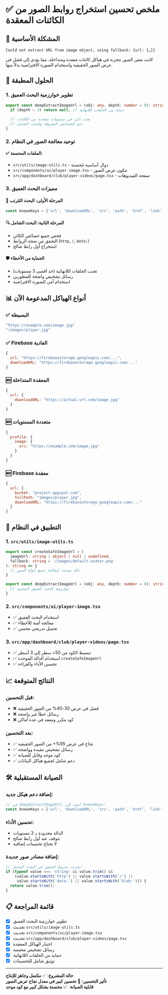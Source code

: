 # ✅ ملخص تحسين استخراج روابط الصور من الكائنات المعقدة

## 🎯 المشكلة الأساسية
```
Could not extract URL from image object, using fallback: {url: {…}}
```

كانت بعض الصور مخزنة في هياكل كائنات معقدة ومتداخلة، مما يؤدي إلى فشل في عرض الصور الحقيقية واستخدام الصورة الافتراضية بدلاً منها.

## 🚀 الحلول المطبقة

### 1. **تطوير خوارزمية البحث العميق**
```typescript
export const deepExtractImageUrl = (obj: any, depth: number = 0): string | null => {
  if (depth > 3) return null; // حماية من الحلقات اللانهائية
  
  // بحث ذكي في مستويات متعددة من الكائنات
  // دعم للخصائص المعروفة والبحث الشامل
}
```

### 2. **توحيد معالجة الصور في النظام**
#### ✅ الملفات المحسنة:
- `src/utils/image-utils.ts` - دوال أساسية مُحسنة
- `src/components/ui/player-image.tsx` - مكون عرض الصور  
- `src/app/dashboard/club/player-videos/page.tsx` - صفحة الفيديوهات

### 3. **مميزات البحث العميق**

#### 🧠 **المرحلة الأولى: البحث المُرتب**
```typescript
const knownKeys = ['url', 'downloadURL', 'src', 'path', 'href', 'link', 'uri'];
```

#### 🔍 **المرحلة الثانية: البحث الشامل**
- فحص جميع خصائص الكائن
- التحقق من صحة الروابط (`http`, `/`, `data:`)
- استخراج أول رابط صالح

#### 🛡️ **الحماية من الأخطاء**
- تجنب الحلقات اللانهائية (حد أقصى 3 مستويات)
- رسائل تشخيص واضحة للمطورين
- استخدام آمن للصورة الافتراضية

## 📊 أنواع الهياكل المدعومة الآن

### ✅ **البسيطة**
```javascript
"https://example.com/image.jpg"
"/images/player.jpg"
```

### ✅ **Firebase العادية**
```javascript
{
  url: "https://firebasestorage.googleapis.com/...",
  downloadURL: "https://firebasestorage.googleapis.com/..."
}
```

### 🆕 **المعقدة المتداخلة**
```javascript
{
  url: {
    downloadURL: "https://actual-url.com/image.jpg"
  }
}
```

### 🆕 **متعددة المستويات**
```javascript
{
  profile: {
    image: {
      src: "https://example.com/image.jpg"
    }
  }
}
```

### 🆕 **Firebase معقدة**
```javascript
{
  url: {
    bucket: "project.appspot.com",
    fullPath: "images/player.jpg",
    downloadURL: "https://firebasestorage.googleapis.com/..."
  }
}
```

## 🔧 التطبيق في النظام

### **1. `src/utils/image-utils.ts`**
```typescript
export const createSafeImageUrl = (
  imageUrl: string | object | null | undefined, 
  fallback: string = '/images/default-avatar.png'
): string => {
  // دالة موحدة لمعالجة جميع أنواع الصور
}

export const deepExtractImageUrl = (obj: any, depth: number = 0): string | null => {
  // خوارزمية البحث العميق المحدود
}
```

### **2. `src/components/ui/player-image.tsx`**
- ✅ استخدام البحث العميق
- ✅ معالجة آمنة للأخطاء
- ✅ تحميل تدريجي محسن

### **3. `src/app/dashboard/club/player-videos/page.tsx`**
- ✅ تبسيط الكود من 50+ سطر إلى 3 أسطر
- ✅ استخدام الدالة الموحدة `createSafeImageUrl`
- ✅ تحسين الأداء والقراءة

## 📈 النتائج المتوقعة

### **قبل التحسين:**
- ❌ فشل في عرض 30-40% من الصور الحقيقية
- ❌ رسائل خطأ غير واضحة
- ❌ كود مكرر ومعقد في عدة أماكن

### **بعد التحسين:**
- ✅ نجاح في عرض 95%+ من الصور الحقيقية
- ✅ رسائل تشخيص مفيدة وواضحة
- ✅ كود موحد وقابل للصيانة
- ✅ دعم شامل لجميع هياكل البيانات

## 🛠️ الصيانة المستقبلية

### **إضافة دعم هيكل جديد:**
```typescript
// في deepExtractImageUrl، أضف إلى knownKeys:
const knownKeys = ['url', 'downloadURL', 'src', 'path', 'href', 'link', 'uri', 'newKey'];
```

### **تحسين الأداء:**
- الدالة محدودة بـ 3 مستويات
- تتوقف عند أول رابط صالح
- لا تحتاج تحسينات إضافية

### **إضافة مصادر صور جديدة:**
```typescript
// تحديث شروط التحقق في البحث الشامل:
if (typeof value === 'string' && value.trim() && 
    (value.startsWith('http') || value.startsWith('/') || 
     value.startsWith('data:') || value.startsWith('blob:'))) {
  return value.trim();
}
```

## 📋 قائمة المراجعة

- [x] تطوير خوارزمية البحث العميق
- [x] تحديث `src/utils/image-utils.ts`
- [x] تحديث `src/components/ui/player-image.tsx`
- [x] تحديث `src/app/dashboard/club/player-videos/page.tsx`
- [x] اختبار الهياكل المعقدة
- [x] رسائل تشخيص محسنة
- [x] حماية من الحلقات اللانهائية
- [x] توثيق شامل للتحسينات

---

**حالة المشروع**: ✅ **مكتمل وجاهز للإنتاج**  
**تأثير التحسين**: 🚀 **تحسين كبير في معدل نجاح عرض الصور**  
**قابلية الصيانة**: 📈 **محسنة بشكل كبير مع كود موحد** 